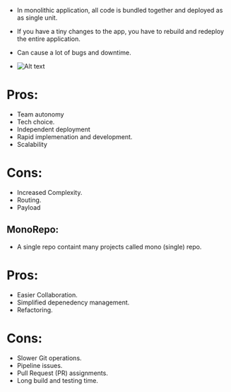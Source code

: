 - In monolithic application, all code is bundled together and deployed as as single unit. 

- If you have a tiny changes to the app, you have to rebuild and redeploy the entire application. 

- Can cause a lot of bugs and downtime. 

- ![Alt text](https://d585tldpucybw.cloudfront.net/sfimages/default-source/blogs/2023/2023-11/micro-frontends.png?sfvrsn=cce8dc40_1)

# Pros: 
- Team autonomy
- Tech choice. 
- Independent deployment
- Rapid implemenation and development. 
- Scalability

# Cons: 
- Increased Complexity. 
- Routing. 
- Payload

## MonoRepo: 

- A single repo containt many projects called mono (single) repo. 

# Pros: 
- Easier Collaboration.
- Simplified depenedency management.
- Refactoring. 

# Cons:
- Slower Git operations. 
- Pipeline issues. 
- Pull Request (PR) assignments. 
- Long build and testing time. 


